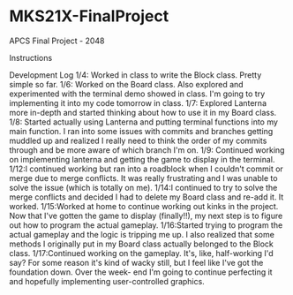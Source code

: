 # MKS21X-FinalProject
APCS Final Project - 2048

Instructions

Development Log
1/4: Worked in class to write the Block class. Pretty simple so far.
1/6: Worked on the Board class. Also explored and experimented with the terminal demo
     showed in class. I'm going to try implementing it into my code tomorrow in class.
1/7: Explored Lanterna more in-depth and started thinking about how to use it in my
     Board class.
1/8: Started actually using Lanterna and putting terminal functions into my main function.
     I ran into some issues with commits and branches getting muddled up and realized
     I really need to think the order of my commits through and be more aware of which
     branch I'm on.
1/9: Continued working on implementing lanterna and getting the game to display in the
     terminal.
1/12:I continued working but ran into a roadblock when I couldn't commit or merge due to
     merge conflicts. It was really frustrating and I was unable to solve the issue (which
     is totally on me).
1/14:I continued to try to solve the merge conflicts and decided I had to delete my Board
     class and re-add it. It worked.
1/15:Worked at home to continue working out kinks in the project. Now that I've gotten
     the game to display (finally!!), my next step is to figure out how to program the
     actual gameplay.
1/16:Started trying to program the actual gameplay and the logic is tripping me up. I also
     realized that some methods I originally put in my Board class actually belonged to the
     Block class.
1/17:Continued working on the gameplay. It's, like, half-working I'd say? For some reason
     it's kind of wacky still, but I feel like I've got the foundation down. Over the week-
     end I'm going to continue perfecting it and hopefully implementing user-controlled
     graphics.
